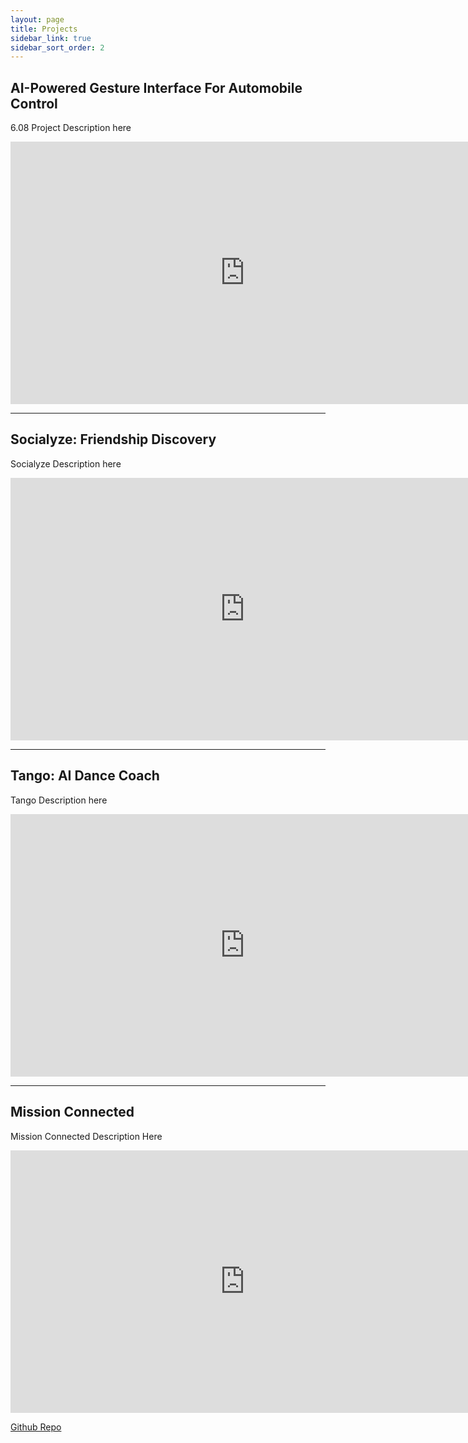 ```yaml
---
layout: page
title: Projects
sidebar_link: true
sidebar_sort_order: 2
---
```


## AI-Powered Gesture Interface For Automobile Control

6.08 Project Description here

<iframe width="750" height="420" src="https://www.youtube.com/embed/265pv4jGRmo" title="AI-Powered Gesture Interface For Automobiles" frameborder="0" allow="accelerometer; autoplay; clipboard-write; encrypted-media; gyroscope; picture-in-picture" allowfullscreen></iframe>

---

## Socialyze: Friendship Discovery

Socialyze Description here

<iframe width="750" height="420" src="https://www.youtube.com/embed/VRR51J8598w" title="Socialyze: Discover Your Interests" frameborder="0" allow="accelerometer; autoplay; clipboard-write; encrypted-media; gyroscope; picture-in-picture" allowfullscreen></iframe>

---

## Tango: AI Dance Coach

Tango Description here

<iframe width="750" height="420" src="https://www.youtube.com/embed/8-6WGpPql-4" title="Tango Demo" frameborder="0" allow="accelerometer; autoplay; clipboard-write; encrypted-media; gyroscope; picture-in-picture" allowfullscreen></iframe>

---

## Mission Connected

Mission Connected Description Here

<iframe width="750" height="420" src="https://www.youtube.com/embed/RuD-W7nY72k" title="Mission Connected Demo" frameborder="0" allow="accelerometer; autoplay; clipboard-write; encrypted-media; gyroscope; picture-in-picture" allowfullscreen></iframe>

[Github Repo](https://github.com/anirudhv27/MissionConnectediOS)

